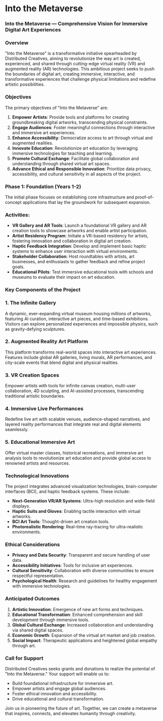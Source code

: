 # Into the Metaverse

### Into the Metaverse — Comprehensive Vision for Immersive Digital Art Experiences

### Overview

"Into the Metaverse" is a transformative initiative spearheaded by Distributed Creatives, aiming to revolutionize the way art is created, experienced, and shared through cutting-edge virtual reality (VR) and augmented reality (AR) technologies. This ambitious project seeks to push the boundaries of digital art, creating immersive, interactive, and transformative experiences that challenge physical limitations and redefine artistic possibilities.

### Objectives

The primary objectives of "Into the Metaverse" are:

1. **Empower Artists**: Provide tools and platforms for creating groundbreaking digital artworks, transcending physical constraints.
2. **Engage Audiences**: Foster meaningful connections through interactive and immersive art experiences.
3. **Enhance Accessibility**: Democratize access to art through virtual and augmented realities.
4. **Innovate Education**: Revolutionize art education by leveraging immersive technologies for teaching and learning.
5. **Promote Cultural Exchange**: Facilitate global collaboration and understanding through shared virtual art spaces.
6. **Advance Ethical and Responsible Innovation**: Prioritize data privacy, accessibility, and cultural sensitivity in all aspects of the project.

### Phase 1: Foundation (Years 1-2)

The initial phase focuses on establishing core infrastructure and proof-of-concept applications that lay the groundwork for subsequent expansion.

### Activities:

- **VR Gallery and AR Tools**: Launch a foundational VR gallery and AR creation tools to showcase artworks and enable artist participation.
- **Artist Residency Program**: Initiate a VR-based residency for artists, fostering innovation and collaboration in digital art creation.
- **Haptic Feedback Integration**: Develop and implement basic haptic systems to enhance user interaction with virtual environments.
- **Stakeholder Collaboration**: Host roundtables with artists, art businesses, and enthusiasts to gather feedback and refine project goals.
- **Educational Pilots**: Test immersive educational tools with schools and museums to evaluate their impact on art education.

### Key Components of the Project

### 1. The Infinite Gallery

A dynamic, ever-expanding virtual museum housing millions of artworks, featuring AI curation, interactive art pieces, and time-based exhibitions. Visitors can explore personalized experiences and impossible physics, such as gravity-defying sculptures.

### 2. Augmented Reality Art Platform

This platform transforms real-world spaces into interactive art experiences. Features include global AR galleries, living murals, AR performances, and city-scale events that blend digital and physical realities.

### 3. VR Creation Spaces

Empower artists with tools for infinite canvas creation, multi-user collaboration, 4D sculpting, and AI-assisted processes, transcending traditional artistic boundaries.

### 4. Immersive Live Performances

Redefine live art with scalable venues, audience-shaped narratives, and layered reality performances that integrate real and digital elements seamlessly.

### 5. Educational Immersive Art

Offer virtual master classes, historical recreations, and immersive art analysis tools to revolutionize art education and provide global access to renowned artists and resources.

### Technological Innovations

The project integrates advanced visualization technologies, brain-computer interfaces (BCI), and haptic feedback systems. These include:

- **Next-Generation VR/AR Systems**: Ultra-high resolution and wide-field displays.
- **Haptic Suits and Gloves**: Enabling tactile interaction with virtual artworks.
- **BCI Art Tools**: Thought-driven art creation tools.
- **Photorealistic Rendering**: Real-time ray-tracing for ultra-realistic environments.

### Ethical Considerations

- **Privacy and Data Security**: Transparent and secure handling of user data.
- **Accessibility Initiatives**: Tools for inclusive art experiences.
- **Cultural Sensitivity**: Collaboration with diverse communities to ensure respectful representation.
- **Psychological Health**: Research and guidelines for healthy engagement with immersive technologies.

### Anticipated Outcomes

1. **Artistic Innovation**: Emergence of new art forms and techniques.
2. **Educational Transformation**: Enhanced comprehension and skill development through immersive tools.
3. **Global Cultural Exchange**: Increased collaboration and understanding via shared digital spaces.
4. **Economic Growth**: Expansion of the virtual art market and job creation.
5. **Social Impact**: Therapeutic applications and heightened global empathy through art.

### Call for Support

Distributed Creatives seeks grants and donations to realize the potential of "Into the Metaverse." Your support will enable us to:

- Build foundational infrastructure for immersive art.
- Empower artists and engage global audiences.
- Foster ethical innovation and accessibility.
- Drive educational and cultural transformation.

Join us in pioneering the future of art. Together, we can create a metaverse that inspires, connects, and elevates humanity through creativity.
